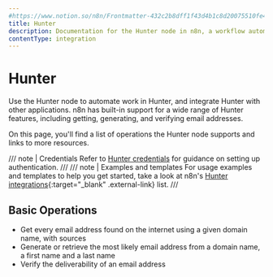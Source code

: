 ```yaml
---
#https://www.notion.so/n8n/Frontmatter-432c2b8dff1f43d4b1c8d20075510fe4
title: Hunter
description: Documentation for the Hunter node in n8n, a workflow automation platform. Includes details of operations and configuration, and links to examples and credentials information.
contentType: integration
---
```


# Hunter

Use the Hunter node to automate work in Hunter, and integrate Hunter with other applications. n8n has built-in support for a wide range of Hunter features, including getting, generating, and verifying email addresses. 

On this page, you'll find a list of operations the Hunter node supports and links to more resources.

/// note | Credentials
Refer to [Hunter credentials](/integrations/builtin/credentials/hunter/) for guidance on setting up authentication. 
///
/// note | Examples and templates
For usage examples and templates to help you get started, take a look at n8n's [Hunter integrations](https://n8n.io/integrations/hunter/){:target="_blank" .external-link} list.
///

## Basic Operations

* Get every email address found on the internet using a given domain name, with sources
* Generate or retrieve the most likely email address from a domain name, a first name and a last name
* Verify the deliverability of an email address
